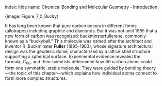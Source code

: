 index: hide
name: Chemical Bonding and Molecular Geometry - Introduction


{image:'Figure_7_0_Bucky}
        

It has long been known that pure carbon occurs in different forms (allotropes) including graphite and diamonds. But it was not until 1985 that a new form of carbon was recognized: buckminsterfullerene, commonly known as a “buckyball.” This molecule was named after the architect and inventor R. Buckminster  **Fuller** (1895–1983), whose signature architectural design was the geodesic dome, characterized by a lattice shell structure supporting a spherical surface. Experimental evidence revealed the formula, C<sub>60</sub>, and then scientists determined how 60 carbon atoms could form one symmetric, stable molecule. They were guided by bonding theory—the topic of this chapter—which explains how individual atoms connect to form more complex structures.
